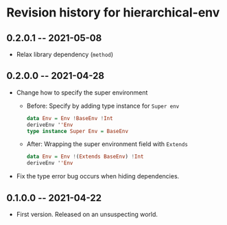 # Revision history for hierarchical-env

## 0.2.0.1 -- 2021-05-08
* Relax library dependency (`method`)

## 0.2.0.0 -- 2021-04-28
* Change how to specify the super environment
  * Before: Specify by adding type instance for `Super env`
    
    ```haskell
    data Env = Env !BaseEnv !Int
    deriveEnv ''Env
    type instance Super Env = BaseEnv
    ```
  * After: Wrapping the super environment field with `Extends`

    ```haskell
    data Env = Env !(Extends BaseEnv) !Int
    deriveEnv ''Env
    ```
* Fix the type error bug occurs when hiding dependencies.


## 0.1.0.0 -- 2021-04-22

* First version. Released on an unsuspecting world.
